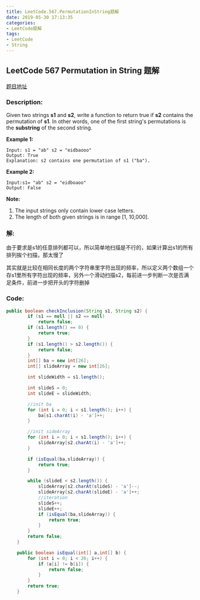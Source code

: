 ```yaml
---
title: LeetCode.567.PermutationInString题解
date: 2019-05-30 17:13:35
categories:
- LeetCode题解
tags: 
- LeetCode
- String
---
```


## LeetCode 567 Permutation in String 题解



[题目地址](https://leetcode.com/problems/permutation-in-string/)

### Description:

Given two strings **s1** and **s2**, write a function to return true if **s2** contains the permutation of **s1**. In other words, one of the first string's permutations is the **substring** of the second string.

 

**Example 1:**

```
Input: s1 = "ab" s2 = "eidbaooo"
Output: True
Explanation: s2 contains one permutation of s1 ("ba").
```

**Example 2:**

```
Input:s1= "ab" s2 = "eidboaoo"
Output: False
```

 

**Note:**

1. The input strings only contain lower case letters.
2. The length of both given strings is in range [1, 10,000].



### 解:

由于要求是s1的任意排列都可以，所以简单地扫描是不行的，如果计算出s1的所有排列挨个扫描，那太慢了

其实就是比较在相同长度的两个字符串里字符出现的频率，所以定义两个数组一个存s1里所有字符出现的频率，另外一个滑动扫描s2，每前进一步判断一次是否满足条件，前进一步把开头的字符删掉





### Code:

```java
public boolean checkInclusion(String s1, String s2) {
        if (s1 == null || s2 == null)
            return false;
        if (s1.length() == 0) {
            return true;
        }
        if (s1.length() > s2.length()) {
            return false;
        }
        int[] ba = new int[26];
        int[] slideArray = new int[26];

        int slideWidth = s1.length();

        int slideS = 0;
        int slideE = slideWidth;

        //init ba
        for (int i = 0; i < s1.length(); i++) {
            ba[s1.charAt(i) - 'a']++;
        }

        //init sideArray
        for (int i = 0; i < s1.length(); i++) {
            slideArray[s2.charAt(i) - 'a']++;
        }

        if (isEqual(ba,slideArray)) {
            return true;
        }

        while (slideE < s2.length()) {
            slideArray[s2.charAt(slideS) - 'a']--;
            slideArray[s2.charAt(slideE) - 'a']++;
            //iteration
            slideS++;
            slideE++;
            if (isEqual(ba,slideArray)) {
                return true;
            }
        }
        return false;
    }

    public boolean isEqual(int[] a,int[] b) {
        for (int i = 0; i < 26; i++) {
            if (a[i] != b[i]) {
                return false;
            }
        }
        return true;
    }
```

